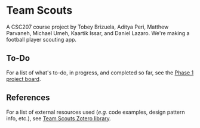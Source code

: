 # Team Scouts

A CSC207 course project by Tobey Brizuela, Aditya Peri, Matthew Parvaneh, Michael Umeh, Kaartik Issar, and Daniel Lazaro. We're making a football player scouting app.

## To-Do

For a list of what's to-do, in progress, and completed so far, see the [Phase 1 project board](https://github.com/CSC207-UofT/course-project-team-scouts/projects/1).

## References

For a list of external resources used (*e.g.* code examples, design pattern info, etc.), see [Team Scouts Zotero library](https://www.zotero.org/groups/4509466/team_scouts/library).
